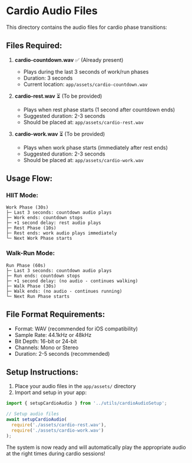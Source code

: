 # Cardio Audio Files

This directory contains the audio files for cardio phase transitions:

## Files Required:

1. **cardio-countdown.wav** ✅ (Already present)
   - Plays during the last 3 seconds of work/run phases
   - Duration: 3 seconds
   - Current location: `app/assets/cardio-countdown.wav`

2. **cardio-rest.wav** ⏳ (To be provided)
   - Plays when rest phase starts (1 second after countdown ends)
   - Suggested duration: 2-3 seconds
   - Should be placed at: `app/assets/cardio-rest.wav`

3. **cardio-work.wav** ⏳ (To be provided)
   - Plays when work phase starts (immediately after rest ends)
   - Suggested duration: 2-3 seconds  
   - Should be placed at: `app/assets/cardio-work.wav`

## Usage Flow:

### HIIT Mode:
```
Work Phase (30s)
├─ Last 3 seconds: countdown audio plays
├─ Work ends: countdown stops
├─ +1 second delay: rest audio plays
├─ Rest Phase (10s)
├─ Rest ends: work audio plays immediately
└─ Next Work Phase starts
```

### Walk-Run Mode:
```
Run Phase (60s)
├─ Last 3 seconds: countdown audio plays
├─ Run ends: countdown stops
├─ +1 second delay: (no audio - continues walking)
├─ Walk Phase (30s)
├─ Walk ends: (no audio - continues running)
└─ Next Run Phase starts
```

## File Format Requirements:
- Format: WAV (recommended for iOS compatibility)
- Sample Rate: 44.1kHz or 48kHz
- Bit Depth: 16-bit or 24-bit
- Channels: Mono or Stereo
- Duration: 2-5 seconds (recommended)

## Setup Instructions:

1. Place your audio files in the `app/assets/` directory
2. Import and setup in your app:

```typescript
import { setupCardioAudio } from '../utils/cardioAudioSetup';

// Setup audio files
await setupCardioAudio(
  require('./assets/cardio-rest.wav'),
  require('./assets/cardio-work.wav')
);
```

The system is now ready and will automatically play the appropriate audio at the right times during cardio sessions!
